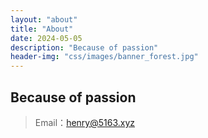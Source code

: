 ```yaml
---
layout: "about"
title: "About"
date: 2024-05-05
description: "Because of passion"
header-img: "css/images/banner_forest.jpg"
---
```


## Because of passion

> Email：henry@5163.xyz
